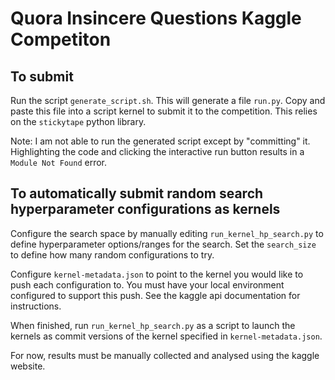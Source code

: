 # Quora Insincere Questions Kaggle Competiton

## To submit

Run the script `generate_script.sh`. This will generate a file `run.py`. Copy and paste this file into a script kernel 
to submit it to the competition. This relies on the `stickytape` python library.

Note: I am not able to run the generated script except by "committing" it. Highlighting the 
code and clicking the interactive run button results in a `Module Not Found` error.

## To automatically submit random search hyperparameter configurations as kernels

Configure the search space by manually editing `run_kernel_hp_search.py` to define
hyperparameter options/ranges for the search. Set the `search_size` to define how many 
random configurations to try. 

Configure `kernel-metadata.json` to point to the kernel you would like to push each 
configuration to. You must have your local environment configured to support this push. 
See the kaggle api documentation for instructions.

When finished, run `run_kernel_hp_search.py` as a script to launch the kernels as 
commit versions of the kernel specified in `kernel-metadata.json`.

For now, results must be manually collected and analysed using the kaggle website.